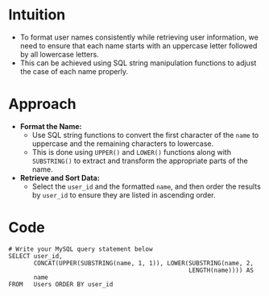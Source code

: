# Intuition
- To format user names consistently while retrieving user information, we need to ensure that each name starts with an uppercase letter followed by all lowercase letters.
- This can be achieved using SQL string manipulation functions to adjust the case of each name properly.
<!-- Describe your first thoughts on how to solve this problem. -->

# Approach
- **Format the Name:**
  - Use SQL string functions to convert the first character of the `name` to uppercase and the remaining characters to lowercase.
  - This is done using `UPPER()` and `LOWER()` functions along with `SUBSTRING()` to extract and transform the appropriate parts of the name.
- **Retrieve and Sort Data:**
  - Select the `user_id` and the formatted `name`, and then order the results by `user_id` to ensure they are listed in ascending order.
<!-- Describe your approach to solving the problem. -->



# Code
```mysql []
# Write your MySQL query statement below
SELECT user_id,
       CONCAT(UPPER(SUBSTRING(name, 1, 1)), LOWER(SUBSTRING(name, 2,
                                                  LENGTH(name)))) AS
       name
FROM   Users ORDER BY user_id

```